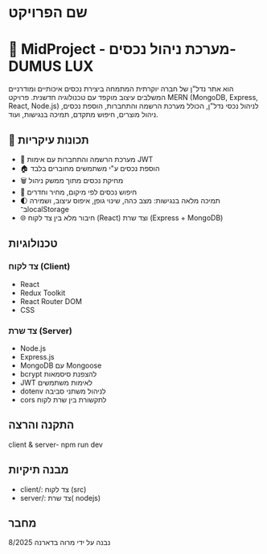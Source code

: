 # שם הפרויקט

# 🏡 MidProject - מערכת ניהול נכסים-DUMUS LUX
 הוא אתר נדל"ן של חברה יוקרתית המתמחה ביצירת נכסים איכותיים ומודרניים המשלבים עיצוב מוקפד עם טכנולוגיה חדשנית.
פרויקט MERN (MongoDB, Express, React, Node.js) לניהול נכסי נדל"ן, הכולל מערכת הרשמה והתחברות, הוספת נכסים, ניהול מוצרים, חיפוש מתקדם, תמיכה בנגישות, ועוד.

## 🚀 תכונות עיקריות

- 🔐 מערכת הרשמה והתחברות עם אימות JWT
- 🏠 הוספת נכסים ע"י משתמשים מחוברים בלבד
- 🗑️ מחיקת נכסים מתוך ממשק ניהול
- 📍 חיפוש נכסים לפי מיקום, מחיר וחדרים
- 🌓 תמיכה מלאה בנגישות: מצב כהה, שינוי גופן, איפוס עיצוב, ושמירה ב־localStorage
- 🌐 חיבור מלא בין צד לקוח (React) וצד שרת (Express + MongoDB)

## טכנולוגיות
### צד לקוח (Client)
- React
- Redux Toolkit
- React Router DOM
- CSS

### צד שרת (Server)
- Node.js
- Express.js
- MongoDB עם Mongoose
- bcrypt להצפנת סיסמאות
- JWT לאימות משתמשים
- dotenv לניהול משתני סביבה
- cors לתקשורת בין שרת לקוח


## התקנה והרצה

 client & server- npm run dev 

## מבנה תיקיות

- client/: צד לקוח (src) 
- server/: צד שרת( nodejs)

## מחבר

נבנה על ידי מרוה בדארנה 
8/2025

